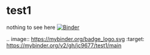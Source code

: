 # test1
nothing to see here
[![Binder](https://mybinder.org/badge_logo.svg)](https://mybinder.org/v2/gh/jc9677/test1/main)

.. image:: https://mybinder.org/badge_logo.svg
 :target: https://mybinder.org/v2/gh/jc9677/test1/main
